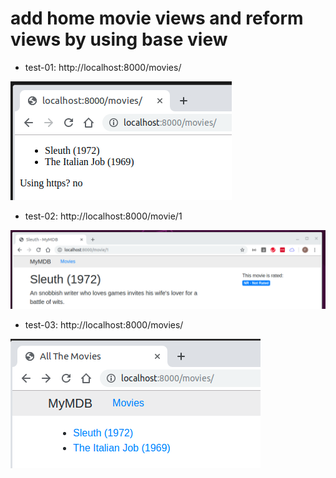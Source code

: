 # add home movie views and reform views by using base view


* test-01: http://localhost:8000/movies/

![koala_home_movies_view_01](../images/koala_home_movies_view_01.png)

* test-02: http://localhost:8000/movie/1

![koala_home_movies_view_02](../images/koala_home_movies_view_02.png)

* test-03: http://localhost:8000/movies/

![koala_home_movies_view_03](../images/koala_home_movies_view_03.png)